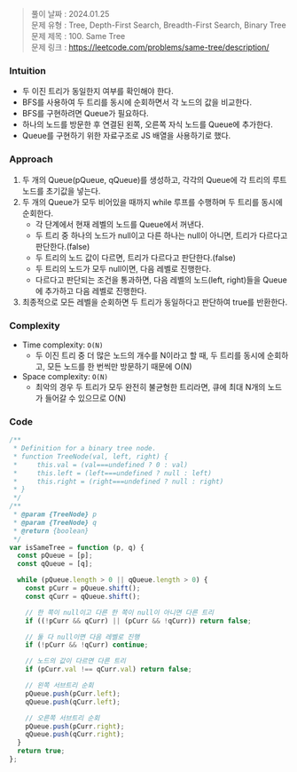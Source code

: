 > 풀이 날짜 : 2024.01.25  
> 문제 유형 : Tree, Depth-First Search, Breadth-First Search, Binary Tree
> 문제 제목 : 100. Same Tree  
> 문제 링크 : https://leetcode.com/problems/same-tree/description/

### Intuition

- 두 이진 트리가 동일한지 여부를 확인해야 한다.
- BFS를 사용하여 두 트리를 동시에 순회하면서 각 노드의 값을 비교한다.
- BFS를 구현하려면 Queue가 필요하다.
- 하나의 노드를 방문한 후 연결된 왼쪽, 오른쪽 자식 노드를 Queue에 추가한다.
- Queue를 구현하기 위한 자료구조로 JS 배열을 사용하기로 했다.

### Approach

1. 두 개의 Queue(pQueue, qQueue)를 생성하고, 각각의 Queue에 각 트리의 루트 노드를 초기값을 넣는다.
2. 두 개의 Queue가 모두 비어있을 때까지 while 루프를 수행하며 두 트리를 동시에 순회한다.
   - 각 단계에서 현재 레벨의 노드를 Queue에서 꺼낸다.
   - 두 트리 중 하나의 노드가 null이고 다른 하나는 null이 아니면, 트리가 다르다고 판단한다.(false)
   - 두 트리의 노드 값이 다르면, 트리가 다르다고 판단한다.(false)
   - 두 트리의 노드가 모두 null이면, 다음 레벨로 진행한다.
   - 다르다고 판단되는 조건을 통과하면, 다음 레벨의 노드(left, right)들을 Queue에 추가하고 다음 레벨로 진행한다.
3. 최종적으로 모든 레벨을 순회하면 두 트리가 동일하다고 판단하여 true를 반환한다.

### Complexity

- Time complexity: `O(N)`
  - 두 이진 트리 중 더 많은 노드의 개수를 N이라고 할 때, 두 트리를 동시에 순회하고, 모든 노드를 한 번씩만 방문하기 때문에 O(N)
- Space complexity: `O(N)`
  - 최악의 경우 두 트리가 모두 완전히 불균형한 트리라면, 큐에 최대 N개의 노드가 들어갈 수 있으므로 O(N)

### Code

```js
/**
 * Definition for a binary tree node.
 * function TreeNode(val, left, right) {
 *     this.val = (val===undefined ? 0 : val)
 *     this.left = (left===undefined ? null : left)
 *     this.right = (right===undefined ? null : right)
 * }
 */
/**
 * @param {TreeNode} p
 * @param {TreeNode} q
 * @return {boolean}
 */
var isSameTree = function (p, q) {
  const pQueue = [p];
  const qQueue = [q];

  while (pQueue.length > 0 || qQueue.length > 0) {
    const pCurr = pQueue.shift();
    const qCurr = qQueue.shift();

    // 한 쪽이 null이고 다른 한 쪽이 null이 아니면 다른 트리
    if ((!pCurr && qCurr) || (pCurr && !qCurr)) return false;

    // 둘 다 null이면 다음 레벨로 진행
    if (!pCurr && !qCurr) continue;

    // 노드의 값이 다르면 다른 트리
    if (pCurr.val !== qCurr.val) return false;

    // 왼쪽 서브트리 순회
    pQueue.push(pCurr.left);
    qQueue.push(qCurr.left);

    // 오른쪽 서브트리 순회
    pQueue.push(pCurr.right);
    qQueue.push(qCurr.right);
  }
  return true;
};
```

